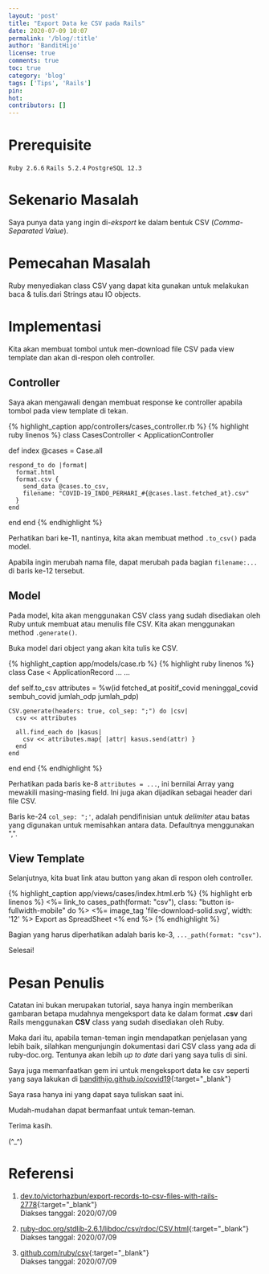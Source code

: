 ```yaml
---
layout: 'post'
title: "Export Data ke CSV pada Rails"
date: 2020-07-09 10:07
permalink: '/blog/:title'
author: 'BanditHijo'
license: true
comments: true
toc: true
category: 'blog'
tags: ['Tips', 'Rails']
pin:
hot:
contributors: []
---
```


# Prerequisite

`Ruby 2.6.6` `Rails 5.2.4` `PostgreSQL 12.3`

# Sekenario Masalah

Saya punya data yang ingin di-*eksport* ke dalam bentuk CSV (*Comma-Separated Value*).

# Pemecahan Masalah

Ruby menyediakan class CSV yang dapat kita gunakan untuk melakukan baca & tulis.dari Strings atau IO objects.

# Implementasi

Kita akan membuat tombol untuk men-download file CSV pada view template dan akan di-respon oleh controller.

## Controller

Saya akan mengawali dengan membuat response ke controller apabila tombol pada view template di tekan.

{% highlight_caption app/controllers/cases_controller.rb %}
{% highlight ruby linenos %}
class CasesController < ApplicationController

  def index
    @cases = Case.all

    respond_to do |format|
      format.html
      format.csv {
        send_data @cases.to_csv,
        filename: "COVID-19_INDO_PERHARI_#{@cases.last.fetched_at}.csv"
      }
    end
  end
end
{% endhighlight %}

Perhatikan bari ke-11, nantinya, kita akan membuat method `.to_csv()` pada model.

Apabila ingin merubah nama file, dapat merubah pada bagian `filename:...` di baris ke-12 tersebut.

## Model

Pada model, kita akan menggunakan CSV class yang sudah disediakan oleh Ruby untuk membuat atau menulis file CSV. Kita akan menggunakan method `.generate()`.

Buka model dari object yang akan kita tulis ke CSV.

{% highlight_caption app/models/case.rb %}
{% highlight ruby linenos %}
class Case < ApplicationRecord
  ...
  ...

  def self.to_csv
    attributes = %w(id fetched_at positif_covid meninggal_covid
                    sembuh_covid jumlah_odp jumlah_pdp)

    CSV.generate(headers: true, col_sep: ";") do |csv|
      csv << attributes

      all.find_each do |kasus|
        csv << attributes.map{ |attr| kasus.send(attr) }
      end
    end
  end
end
{% endhighlight %}

Perhatikan pada baris ke-8 `attributes = ...`, ini bernilai Array yang mewakili masing-masing field. Ini juga akan dijadikan sebagai header dari file CSV.

Baris ke-24 `col_sep: ";'`, adalah pendifinisian untuk *delimiter* atau batas yang digunakan untuk memisahkan antara data. Defaultnya menggunakan ",".

## View Template

Selanjutnya, kita buat link atau button yang akan di respon oleh controller.

{% highlight_caption app/views/cases/index.html.erb %}
{% highlight erb linenos %}
<%= link_to cases_path(format: "csv"), class: "button is-fullwidth-mobile" do %>
  <span class="icon">
    <%= image_tag 'file-download-solid.svg', width: '12' %>
  </span>
  <span class="has-text-weight-normal">Export as SpreadSheet</span>
<% end %>
{% endhighlight %}

Bagian yang harus diperhatikan adalah baris ke-3, `..._path(format: "csv")`.

Selesai!

# Pesan Penulis

Catatan ini bukan merupakan tutorial, saya hanya ingin memberikan gambaran betapa mudahnya mengeksport data ke dalam format **.csv** dari Rails menggunakan **CSV** class yang sudah disediakan oleh Ruby.

Maka dari itu, apabila teman-teman ingin mendapatkan penjelasan yang lebih baik, silahkan mengunjungin dokumentasi dari CSV class yang ada di ruby-doc.org. Tentunya akan lebih *up to date* dari yang saya tulis di sini.

Saya juga memanfaatkan gem ini untuk mengeksport data ke csv seperti yang saya lakukan di [bandithijo.github.io/covid19](https://bandithijo.github.io/covid19){:target="_blank"}

Saya rasa hanya ini yang dapat saya tuliskan saat ini.

Mudah-mudahan dapat bermanfaat untuk teman-teman.

Terima kasih.

(^_^)








# Referensi

1. [dev.to/victorhazbun/export-records-to-csv-files-with-rails-2778](https://dev.to/victorhazbun/export-records-to-csv-files-with-rails-2778){:target="_blank"}
<br>Diakses tanggal: 2020/07/09

2. [ruby-doc.org/stdlib-2.6.1/libdoc/csv/rdoc/CSV.html](https://ruby-doc.org/stdlib-2.6.1/libdoc/csv/rdoc/CSV.html){:target="_blank"}
<br>Diakses tanggal: 2020/07/09

3. [github.com/ruby/csv](https://github.com/ruby/csv){:target="_blank"}
<br>Diakses tanggal: 2020/07/09
